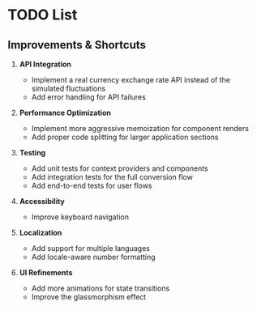 # TODO List

## Improvements & Shortcuts

1. **API Integration**
   - Implement a real currency exchange rate API instead of the simulated fluctuations
   - Add error handling for API failures

2. **Performance Optimization**
   - Implement more aggressive memoization for component renders
   - Add proper code splitting for larger application sections

3. **Testing**
   - Add unit tests for context providers and components
   - Add integration tests for the full conversion flow
   - Add end-to-end tests for user flows

4. **Accessibility**
   - Improve keyboard navigation

5. **Localization**
   - Add support for multiple languages
   - Add locale-aware number formatting


9. **UI Refinements**
   - Add more animations for state transitions
   - Improve the glassmorphism effect